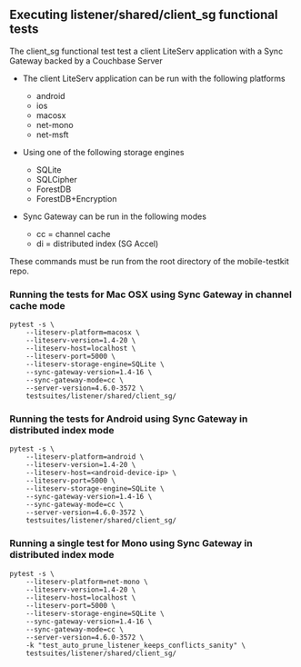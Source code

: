 ## Executing listener/shared/client_sg functional tests

The client_sg functional test test a client LiteServ application with a Sync Gateway backed by a Couchbase Server

- The client LiteServ application can be run with the following platforms
    - android
    - ios
    - macosx
    - net-mono
    - net-msft

- Using one of the following storage engines
    - SQLite
    - SQLCipher
    - ForestDB
    - ForestDB+Encryption

- Sync Gateway can be run in the following modes
    - cc = channel cache
    - di = distributed index (SG Accel)

These commands must be run from the root directory of the mobile-testkit repo.

### Running the tests for Mac OSX using Sync Gateway in channel cache mode

```
pytest -s \
    --liteserv-platform=macosx \
    --liteserv-version=1.4-20 \
    --liteserv-host=localhost \
    --liteserv-port=5000 \
    --liteserv-storage-engine=SQLite \
    --sync-gateway-version=1.4-16 \
    --sync-gateway-mode=cc \ 
    --server-version=4.6.0-3572 \
    testsuites/listener/shared/client_sg/
```

### Running the tests for Android using Sync Gateway in distributed index mode

```
pytest -s \
    --liteserv-platform=android \
    --liteserv-version=1.4-20 \
    --liteserv-host=<android-device-ip> \
    --liteserv-port=5000 \
    --liteserv-storage-engine=SQLite \
    --sync-gateway-version=1.4-16 \
    --sync-gateway-mode=cc \ 
    --server-version=4.6.0-3572 \
    testsuites/listener/shared/client_sg/
```

### Running a single test for Mono using Sync Gateway in distributed index mode

```
pytest -s \
    --liteserv-platform=net-mono \
    --liteserv-version=1.4-20 \
    --liteserv-host=localhost \
    --liteserv-port=5000 \
    --liteserv-storage-engine=SQLite \
    --sync-gateway-version=1.4-16 \
    --sync-gateway-mode=cc \ 
    --server-version=4.6.0-3572 \
    -k "test_auto_prune_listener_keeps_conflicts_sanity" \
    testsuites/listener/shared/client_sg/
```